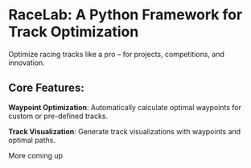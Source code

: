# RaceLab: A Python Framework for Track Optimization

Optimize racing tracks like a pro – for projects, competitions, and innovation.

## Core Features:

**Waypoint Optimization**: Automatically calculate optimal waypoints for custom or pre-defined tracks.

**Track Visualization**: Generate track visualizations with waypoints and optimal paths.

More coming up
